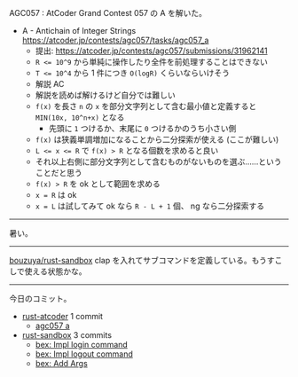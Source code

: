 AGC057 : AtCoder Grand Contest 057 の A を解いた。

- A - Antichain of Integer Strings
  <https://atcoder.jp/contests/agc057/tasks/agc057_a>
  - 提出: <https://atcoder.jp/contests/agc057/submissions/31962141>
  - `R <= 10^9` から単純に操作したり全件を前処理することはできない
  - `T <= 10^4` から 1 件につき `O(logR)` くらいならいけそう
  - 解説 AC
  - 解説を読めば解けるけど自分では難しい
  - `f(x)` を長さ `n` の `x` を部分文字列として含む最小値と定義すると `MIN(10x, 10^n+x)` となる
    - 先頭に `1` つけるか、末尾に `0` つけるかのうち小さい側
  - `f(x)` は狭義単調増加になることから二分探索が使える (ここが難しい)
  - `L <= x <= R` で `f(x) > R` となる個数を求めると良い
  - それ以上右側に部分文字列として含むものがないものを選ぶ……ということだと思う
  - `f(x) > R` を ok として範囲を求める
  - `x = R` は ok
  - `x = L` は試してみて ok なら `R - L + 1` 個、 ng なら二分探索する

---

暑い。

---

[bouzuya/rust-sandbox] clap を入れてサブコマンドを定義している。もうすこしで使える状態かな。

---

今日のコミット。

- [rust-atcoder](https://github.com/bouzuya/rust-atcoder) 1 commit
  - [agc057 a](https://github.com/bouzuya/rust-atcoder/commit/fd4a4ebdd94f18220cbddcae5b51999573dd8ecb)
- [rust-sandbox](https://github.com/bouzuya/rust-sandbox) 3 commits
  - [bex: Impl login command](https://github.com/bouzuya/rust-sandbox/commit/0dc82d5acdf2229d9193f23d45194ae8193e7536)
  - [bex: Impl logout command](https://github.com/bouzuya/rust-sandbox/commit/d5af4b535bbbcba4c6b6d4b4466525115633d811)
  - [bex: Add Args](https://github.com/bouzuya/rust-sandbox/commit/66615c959719579bc2ad8d0a3bc4435210f4fe7c)

[bouzuya/rust-sandbox]: https://github.com/bouzuya/rust-sandbox
